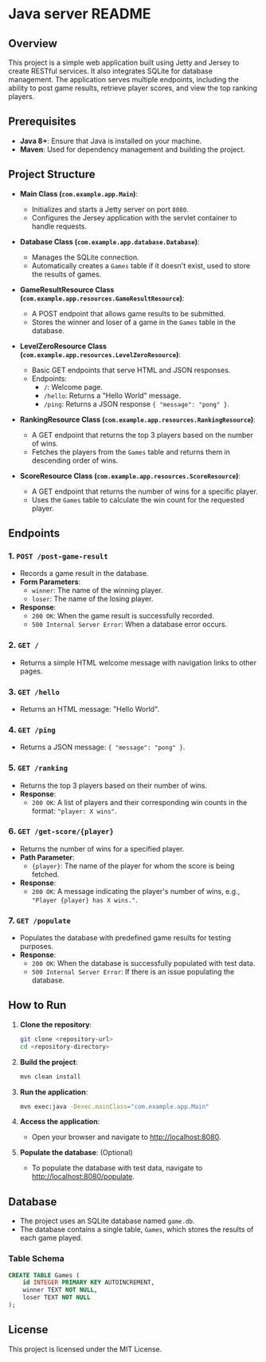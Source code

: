 # Java server README

## Overview

This project is a simple web application built using Jetty and Jersey to create RESTful services. It also integrates SQLite for database management. The application serves multiple endpoints, including the ability to post game results, retrieve player scores, and view the top ranking players.

## Prerequisites

- **Java 8+**: Ensure that Java is installed on your machine.
- **Maven**: Used for dependency management and building the project.

## Project Structure

- **Main Class (`com.example.app.Main`)**:
  - Initializes and starts a Jetty server on port `8080`.
  - Configures the Jersey application with the servlet container to handle requests.

- **Database Class (`com.example.app.database.Database`)**:
  - Manages the SQLite connection.
  - Automatically creates a `Games` table if it doesn't exist, used to store the results of games.

- **GameResultResource Class (`com.example.app.resources.GameResultResource`)**:
  - A POST endpoint that allows game results to be submitted.
  - Stores the winner and loser of a game in the `Games` table in the database.

- **LevelZeroResource Class (`com.example.app.resources.LevelZeroResource`)**:
  - Basic GET endpoints that serve HTML and JSON responses.
  - Endpoints:
    - `/`: Welcome page.
    - `/hello`: Returns a "Hello World" message.
    - `/ping`: Returns a JSON response `{ "message": "pong" }`.

- **RankingResource Class (`com.example.app.resources.RankingResource`)**:
  - A GET endpoint that returns the top 3 players based on the number of wins.
  - Fetches the players from the `Games` table and returns them in descending order of wins.

- **ScoreResource Class (`com.example.app.resources.ScoreResource`)**:
  - A GET endpoint that returns the number of wins for a specific player.
  - Uses the `Games` table to calculate the win count for the requested player.

## Endpoints

### 1. **`POST /post-game-result`**

- Records a game result in the database.
- **Form Parameters**:
  - `winner`: The name of the winning player.
  - `loser`: The name of the losing player.
- **Response**:
  - `200 OK`: When the game result is successfully recorded.
  - `500 Internal Server Error`: When a database error occurs.

### 2. **`GET /`**

- Returns a simple HTML welcome message with navigation links to other pages.

### 3. **`GET /hello`**

- Returns an HTML message: "Hello World".

### 4. **`GET /ping`**

- Returns a JSON message: `{ "message": "pong" }`.

### 5. **`GET /ranking`**

- Returns the top 3 players based on their number of wins.
- **Response**:
  - `200 OK`: A list of players and their corresponding win counts in the format: `"player: X wins"`.

### 6. **`GET /get-score/{player}`**

- Returns the number of wins for a specified player.
- **Path Parameter**:
  - `{player}`: The name of the player for whom the score is being fetched.
- **Response**:
  - `200 OK`: A message indicating the player's number of wins, e.g., `"Player {player} has X wins."`.

### 7. **`GET /populate`**

- Populates the database with predefined game results for testing purposes.
- **Response**:
  - `200 OK`: When the database is successfully populated with test data.
  - `500 Internal Server Error`: If there is an issue populating the database.


## How to Run

1. **Clone the repository**:
    ```bash
    git clone <repository-url>
    cd <repository-directory>
    ```

2. **Build the project**:
    ```bash
    mvn clean install
    ```

3. **Run the application**:
    ```bash
    mvn exec:java -Dexec.mainClass="com.example.app.Main"
    ```

4. **Access the application**:
   - Open your browser and navigate to [http://localhost:8080](http://localhost:8080).
   
5. **Populate the database**: (Optional)
   - To populate the database with test data, navigate to [http://localhost:8080/populate](http://localhost:8080/populate).

## Database

- The project uses an SQLite database named `game.db`.
- The database contains a single table, `Games`, which stores the results of each game played.

### Table Schema

```sql
CREATE TABLE Games (
    id INTEGER PRIMARY KEY AUTOINCREMENT,
    winner TEXT NOT NULL,
    loser TEXT NOT NULL
);
```

## License

This project is licensed under the MIT License.
